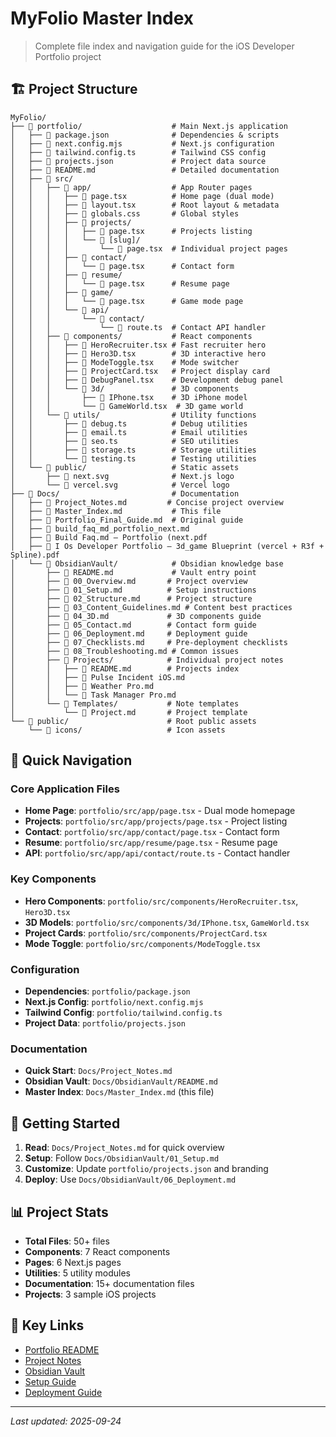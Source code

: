 # MyFolio Master Index

> Complete file index and navigation guide for the iOS Developer Portfolio project

## 🏗️ Project Structure

```
MyFolio/
├── 📁 portfolio/                    # Main Next.js application
│   ├── 📄 package.json              # Dependencies & scripts
│   ├── 📄 next.config.mjs           # Next.js configuration
│   ├── 📄 tailwind.config.ts        # Tailwind CSS config
│   ├── 📄 projects.json             # Project data source
│   ├── 📄 README.md                 # Detailed documentation
│   ├── 📁 src/
│   │   ├── 📁 app/                  # App Router pages
│   │   │   ├── 📄 page.tsx          # Home page (dual mode)
│   │   │   ├── 📄 layout.tsx        # Root layout & metadata
│   │   │   ├── 📄 globals.css       # Global styles
│   │   │   ├── 📁 projects/
│   │   │   │   ├── 📄 page.tsx      # Projects listing
│   │   │   │   └── 📁 [slug]/
│   │   │   │       └── 📄 page.tsx  # Individual project pages
│   │   │   ├── 📁 contact/
│   │   │   │   └── 📄 page.tsx      # Contact form
│   │   │   ├── 📁 resume/
│   │   │   │   └── 📄 page.tsx      # Resume page
│   │   │   ├── 📁 game/
│   │   │   │   └── 📄 page.tsx      # Game mode page
│   │   │   └── 📁 api/
│   │   │       └── 📁 contact/
│   │   │           └── 📄 route.ts  # Contact API handler
│   │   ├── 📁 components/           # React components
│   │   │   ├── 📄 HeroRecruiter.tsx # Fast recruiter hero
│   │   │   ├── 📄 Hero3D.tsx        # 3D interactive hero
│   │   │   ├── 📄 ModeToggle.tsx    # Mode switcher
│   │   │   ├── 📄 ProjectCard.tsx   # Project display card
│   │   │   ├── 📄 DebugPanel.tsx    # Development debug panel
│   │   │   └── 📁 3d/               # 3D components
│   │   │       ├── 📄 IPhone.tsx    # 3D iPhone model
│   │   │       └── 📄 GameWorld.tsx  # 3D game world
│   │   └── 📁 utils/                # Utility functions
│   │       ├── 📄 debug.ts          # Debug utilities
│   │       ├── 📄 email.ts          # Email utilities
│   │       ├── 📄 seo.ts            # SEO utilities
│   │       ├── 📄 storage.ts        # Storage utilities
│   │       └── 📄 testing.ts        # Testing utilities
│   └── 📁 public/                   # Static assets
│       ├── 📄 next.svg              # Next.js logo
│       └── 📄 vercel.svg            # Vercel logo
├── 📁 Docs/                         # Documentation
│   ├── 📄 Project_Notes.md         # Concise project overview
│   ├── 📄 Master_Index.md           # This file
│   ├── 📄 Portfolio_Final_Guide.md  # Original guide
│   ├── 📄 build_faq_md_portfolio_next.md
│   ├── 📄 Build Faq.md – Portfolio (next.pdf
│   ├── 📄 I Os Developer Portfolio – 3d_game Blueprint (vercel + R3f + Spline).pdf
│   └── 📁 ObsidianVault/            # Obsidian knowledge base
│       ├── 📄 README.md             # Vault entry point
│       ├── 📄 00_Overview.md       # Project overview
│       ├── 📄 01_Setup.md          # Setup instructions
│       ├── 📄 02_Structure.md      # Project structure
│       ├── 📄 03_Content_Guidelines.md # Content best practices
│       ├── 📄 04_3D.md             # 3D components guide
│       ├── 📄 05_Contact.md        # Contact form guide
│       ├── 📄 06_Deployment.md     # Deployment guide
│       ├── 📄 07_Checklists.md     # Pre-deployment checklists
│       ├── 📄 08_Troubleshooting.md # Common issues
│       ├── 📁 Projects/            # Individual project notes
│       │   ├── 📄 README.md        # Projects index
│       │   ├── 📄 Pulse Incident iOS.md
│       │   ├── 📄 Weather Pro.md
│       │   └── 📄 Task Manager Pro.md
│       └── 📁 Templates/           # Note templates
│           └── 📄 Project.md       # Project template
└── 📁 public/                      # Root public assets
    └── 📁 icons/                   # Icon assets
```

## 🎯 Quick Navigation

### Core Application Files
- **Home Page**: `portfolio/src/app/page.tsx` - Dual mode homepage
- **Projects**: `portfolio/src/app/projects/page.tsx` - Project listing
- **Contact**: `portfolio/src/app/contact/page.tsx` - Contact form
- **Resume**: `portfolio/src/app/resume/page.tsx` - Resume page
- **API**: `portfolio/src/app/api/contact/route.ts` - Contact handler

### Key Components
- **Hero Components**: `portfolio/src/components/HeroRecruiter.tsx`, `Hero3D.tsx`
- **3D Models**: `portfolio/src/components/3d/IPhone.tsx`, `GameWorld.tsx`
- **Project Cards**: `portfolio/src/components/ProjectCard.tsx`
- **Mode Toggle**: `portfolio/src/components/ModeToggle.tsx`

### Configuration
- **Dependencies**: `portfolio/package.json`
- **Next.js Config**: `portfolio/next.config.mjs`
- **Tailwind Config**: `portfolio/tailwind.config.ts`
- **Project Data**: `portfolio/projects.json`

### Documentation
- **Quick Start**: `Docs/Project_Notes.md`
- **Obsidian Vault**: `Docs/ObsidianVault/README.md`
- **Master Index**: `Docs/Master_Index.md` (this file)

## 🚀 Getting Started

1. **Read**: `Docs/Project_Notes.md` for quick overview
2. **Setup**: Follow `Docs/ObsidianVault/01_Setup.md`
3. **Customize**: Update `portfolio/projects.json` and branding
4. **Deploy**: Use `Docs/ObsidianVault/06_Deployment.md`

## 📊 Project Stats

- **Total Files**: 50+ files
- **Components**: 7 React components
- **Pages**: 6 Next.js pages
- **Utilities**: 5 utility modules
- **Documentation**: 15+ documentation files
- **Projects**: 3 sample iOS projects

## 🔗 Key Links

- [Portfolio README](portfolio/README.md)
- [Project Notes](Docs/Project_Notes.md)
- [Obsidian Vault](Docs/ObsidianVault/README.md)
- [Setup Guide](Docs/ObsidianVault/01_Setup.md)
- [Deployment Guide](Docs/ObsidianVault/06_Deployment.md)

---

*Last updated: 2025-09-24*
